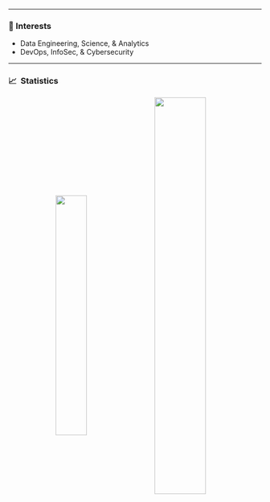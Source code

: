 
<!-- <img src='https://www.techexplorist.com/wp-content/uploads/2017/06/AI.jpg' width=100%; height=300;\> -->


<!-- <p align="center"><img src="/assets/line.gif"></p> -->
<hr>

<h3>🧠 Interests</h3>

- Data Engineering, Science, & Analytics
- DevOps, InfoSec, & Cybersecurity

<!-- <p align="center"><img src="/assets/line.gif"></p> -->
<!-- <hr>

### 🛠 &nbsp;Tech Stack

<b>Operating Systems:</b>
![Mac OS](https://img.shields.io/badge/macOS-05122A?style=flat-square&logo=apple&logoColor=white)&nbsp;
![Linux](https://img.shields.io/badge/Linux-05122A?style=flat-squaree&logo=linux&logoColor=white)

<b>IDEs:</b>
![Visual Studio Code](https://custom-icon-badges.demolab.com/badge/Visual%20Studio%20Code-0078d7.svg?logo=vsc&logoColor=white)&nbsp;
![Eclipse](https://img.shields.io/badge/-Eclipse-white?style=flat&logo=eclipse-ide&logoColor=2C2255)&nbsp;
![Sublime Text](https://img.shields.io/badge/Sublime%20Text-%23575757.svg?logo=sublime-text&logoColor=important)&nbsp; -->
<!-- 
![Flask](https://img.shields.io/badge/-Flask-0d7963?style=flat&logo=flask&logoColor=white)&nbsp;
![Pytorch](https://img.shields.io/badge/-Pytorch-05122A?style=flat&logo=pytorch)&nbsp; -->
<!-- 
<b>Programming Languages:</b>
![Python](https://img.shields.io/badge/-Python-0078D6?style=flat-square&logo=python&logoColor=yellow)&nbsp;
![Apache Spark](https://img.shields.io/badge/Apache%20Spark-E25A1C?logo=apachespark&logoColor=fff)&nbsp;
![R](https://img.shields.io/badge/-R-white?style=flat&logo=r&logoColor=5b8cc4)&nbsp;
![JavaScript](https://img.shields.io/badge/JavaScript-%23323330.svg?logo=javascript&style=flat-square&logoColor=%23F7DF1E)&nbsp;
![Bash](https://img.shields.io/badge/-Bash-05122A?style=flat-square&logo=gnu-bash)&nbsp;
![jQuery](https://img.shields.io/badge/jquery-%230769AD.svg?logo=jquery&style=flat-square&logoColor=white)&nbsp;

<b>Databases:</b> 
![SQLITE](https://img.shields.io/badge/SQLite-07405E?style=flat-square&logo=sqlite&logoColor=white)&nbsp; 
![MySQL](https://img.shields.io/badge/MySQL-4479A1?logo=mysql&logoColor=fff)&nbsp;
![pgSQL](https://img.shields.io/badge/PostgreSQL-316192?style=flat-square&logo=postgresql&logoColor=white)&nbsp;
![MongoDB](https://img.shields.io/badge/MongoDB-4EA94B?style=flat-square&logo=mongodb&logoColor=white)&nbsp;
![Neo4J](https://img.shields.io/badge/Neo4j-008CC1?logo=neo4j&logoColor=white)&nbsp;
![GraphQL](https://img.shields.io/badge/GraphQL-E10098?logo=graphql&logoColor=fff)&nbsp;
![Redis](https://img.shields.io/badge/redis-%23DD0031.svg?&style=flat-square&logo=redis&logoColor=white)&nbsp;

<b>DevOps:</b>
![AWS](https://custom-icon-badges.demolab.com/badge/AWS-%23FF9900.svg?logo=aws&logoColor=white)&nbsp;
![GCP](https://img.shields.io/badge/Google%20Cloud-%234285F4.svg?logo=google-cloud&logoColor=white)&nbsp;
![Terraform](https://img.shields.io/badge/-terraform-7B42BC.svg?style=flat-square&logo=terraform&logoColor=white)&nbsp;
![Docker](https://img.shields.io/badge/-Docker-2496ED?logo=docker&style=flat-square&logoColor=white)&nbsp;
![Snyk](https://img.shields.io/badge/Snyk-4C4A73?logo=snyk&logoColor=fff)&nbsp;

<b>Certifications:</b>
<p> -->
<!-- <a href='https://www.isc2.org/Certifications/CC' target="_blank"><img src='https://cycubix.com/wp-content/uploads/2023/08/ISC2_CC_RGB__mark.jpeg' width='90'></a>    -->
<!-- <a href='https://www.comptia.org/certifications/security' target="_blank"><img src='https://down-th.img.susercontent.com/file/d0393410ccee7421e77b614a07c69d45' width='100' height='100'></a> 
</p> -->

<!-- <p align="center"><img src="/assets/line.gif"></p> -->


<hr>

### 📈 &nbsp;Statistics

<div align="center">
<p float='left'><img align="center" src="https://github-readme-stats.vercel.app/api/top-langs/?username=kariemoorman&theme=algolia&layout=compact" width='35%;'/>  &nbsp;&nbsp;
<img align="center" src="https://github-readme-stats.vercel.app/api?username=kariemoorman&show_icons=true&theme=radical"  width='45%;'/> &nbsp;&nbsp; </p>
  
<!-- <p><img src="https://github-profile-summary-cards.vercel.app/api/cards/profile-details?username=kariemoorman&theme=github_dark&layout=compact" width='90%' /></p> -->
</div>

<!-- <p align="center"><img src="/assets/line.gif"></p> -->

<!--
<hr>


### 📍 &nbsp;Pinned Repositories
<p align='center'>
<a href="https://github.com/kariemoorman/iat-weat-wefat" target="_blank"><img src="https://github-readme-stats.vercel.app/api/pin/?username=kariemoorman&repo=iat-weat-wefat&show_icons=true&theme=github_dark" /></a>&nbsp;&nbsp;
<a href="https://github.com/kariemoorman/didactic-diy" target="_blank"><img src="https://github-readme-stats.vercel.app/api/pin/?username=kariemoorman&repo=didactic-diy&show_icons=true&theme=github_dark" /></a>
</p>
-->
